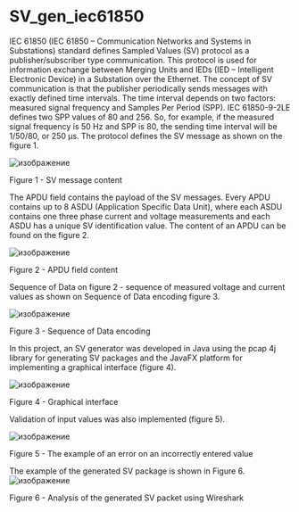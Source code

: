 ﻿# SV_gen_iec61850
IEC 61850 (IEC 61850 – Communication Networks and Systems in Substations) standard defines Sampled Values (SV) protocol as a publisher/subscriber type communication. This protocol is used for information exchange between Merging Units and IEDs (IED – Intelligent Electronic Device) in a Substation over the Ethernet. 
The concept of SV communication is that the publisher periodically sends messages with exactly defined time intervals. The time interval depends on two factors: measured signal frequency and Samples Per Period (SPP). IEC 61850-9-2LE defines two SPP values of 80 and 256. So, for example, if the measured signal frequency is 50 Hz and SPP is 80, the sending time interval will be 1/50/80, or 250 µs.
The protocol defines the SV message as shown on the figure 1.

![изображение](https://user-images.githubusercontent.com/90500480/200071849-822c18ce-2d06-4111-abab-36db5e0ea40c.png)

Figure 1 - SV message content

The APDU field contains the payload of the SV messages. Every APDU contains up to 8 ASDU (Application Specific Data Unit), where each ASDU contains one three phase current and voltage measurements and each ASDU has a unique SV identification value. The content of an APDU can be found on the figure 2.

![изображение](https://user-images.githubusercontent.com/90500480/200072003-4aad1500-e7c5-43c9-a0fa-468778ca782d.png)

Figure 2 - APDU field content

Sequence of Data on figure 2 - sequence of measured voltage and current values as shown on Sequence of Data encoding figure 3.

![изображение](https://user-images.githubusercontent.com/90500480/200072222-7e5ae757-940e-4cb1-b762-0f8ff9481308.png)

Figure 3 - Sequence of Data encoding

In this project, an SV generator was developed in Java using the pcap 4j library for generating SV packages and the JavaFX platform for implementing a graphical interface (figure 4).

![изображение](https://user-images.githubusercontent.com/90500480/200073284-139f2c46-e7f6-4d25-9c7c-0c052067eb0b.png)

Figure 4 - Graphical interface 

Validation of input values was also implemented (figure 5).

![изображение](https://user-images.githubusercontent.com/90500480/200073573-29769591-2c2c-4955-a39c-43322f20e0a6.png)

Figure 5 - The example of an error on an incorrectly entered value

The example of the generated SV package is shown in Figure 6.
![изображение](https://user-images.githubusercontent.com/90500480/200073878-42a401b8-24b1-4212-bebc-364b7cd4d2ad.png)

Figure 6 - Analysis of the generated SV packet using Wireshark
